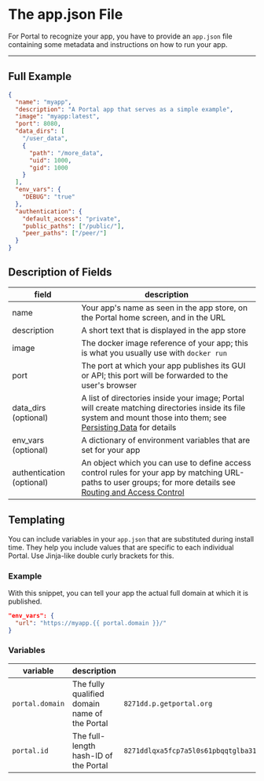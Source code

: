 # The app.json File

For Portal to recognize your app, you have to provide an `app.json` file 
containing some metadata and instructions on how to run your app.

---

## Full Example
```json
{
  "name": "myapp",
  "description": "A Portal app that serves as a simple example",
  "image": "myapp:latest",
  "port": 8080,
  "data_dirs": [
    "/user_data",
    {
      "path": "/more_data",
      "uid": 1000,
      "gid": 1000
    }
  ],
  "env_vars": {
    "DEBUG": "true"
  },
  "authentication": {
    "default_access": "private",
    "public_paths": ["/public/"],
    "peer_paths": ["/peer/"]
  }
}
```

## Description of Fields

| field | description |
|---|---|
| name | Your app's name as seen in the app store, on the Portal home screen, and in the URL |
| description | A short text that is displayed in the app store |
| image | The docker image reference of your app; this is what you usually use with `docker run` |
| port | The port at which your app publishes its GUI or API; this port will be forwarded to the user's browser |
| data_dirs (optional) | A list of directories inside your image; Portal will create matching directories inside its file system and mount those into them; see [Persisting Data](persisting.md) for details |
| env_vars (optional) | A dictionary of environment variables that are set for your app |
| authentication (optional) | An object which you can use to define access control rules for your app by matching URL-paths to user groups; for more details see [Routing and Access Control](routing_and_ac.md) |

## Templating

You can include variables in your `app.json` that are substituted during install time.
They help you include values that are specific to each individual Portal.
Use Jinja-like double curly brackets for this.

### Example

With this snippet, you can tell your app the actual full domain at which it is published.

```json
"env_vars": {
  "url": "https://myapp.{{ portal.domain }}/"
}
```

### Variables

| variable | description | example |
|---|---|---|
| `portal.domain` | The fully qualified domain name of the Portal | `8271dd.p.getportal.org` |
| `portal.id` | The full-length hash-ID of the Portal | `8271ddlqxa5fcp7a5l0s61pbqqtglba31d65jg2fqhdwdw2kkr7l94b2q54hfdl2zfn5s5g1nkjy1z1a3f02tl8yln14050l8s598f2` |
